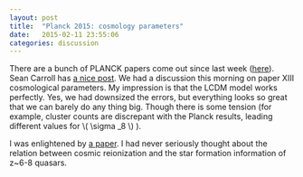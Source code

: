 ```yaml
---
layout: post
title:  "Planck 2015: cosmology parameters"
date:   2015-02-11 23:55:06
categories: discussion
---
```


There are a bunch of PLANCK papers come out since last week
([here][planck_publication]). Sean Carroll has [a nice post][Sean_post]. We had
a discussion this morning on paper XIII cosmological parameters. My impression
is that the LCDM model works perfectly. Yes, we had downsized the errors, but
everything looks so great that we can barely do any thing big. Though there is
some tension (for example, cluster counts are discrepant with the Planck
results, leading different values for \\( \sigma _8 \\) ).

I was enlightened by [a paper][brant_paper]. I had never seriously thought
about the relation between cosmic reionization and the star formation
information of z~6-8 quasars.

[planck_publication]:http://www.cosmos.esa.int/web/planck/publications
[Sean_post]:http://www.preposterousuniverse.com/blog/2015/02/06/the-state-of-the-early-universe/ 
[brant_paper]:http://arxiv.org/abs/1502.02024v1
